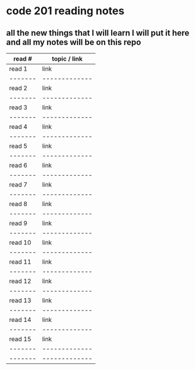 # code 201 reading notes
## all the new things that I will learn I will put it here and all my notes will be on this repo 

read # | topic / link
-------|-------------
read 1 | link 
-------|-------------
read 2 | link
-------|-------------
read 3 | link
-------|-------------
read 4 | link 
-------|-------------
read 5 | link 
-------|-------------
read 6 | link
-------|-------------
read 7 | link
-------|-------------
read 8 |link
-------|-------------
read 9 | link
-------|-------------
read 10| link
-------|-------------
read 11| link 
-------|-------------
read 12| link 
-------|-------------
read 13| link 
-------|-------------
read 14| link 
-------|-------------
read 15| link 
-------|-------------
-------|-------------
